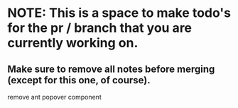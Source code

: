# NOTE: This is a space to make todo's for the pr / branch that you are currently working on. 
Make sure to remove all notes before merging (except for this one, of course).
----------------------------------------------------------------------------------------------------
remove ant popover component

